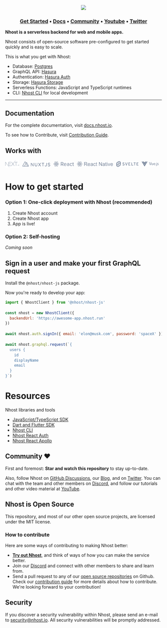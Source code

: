 
<div align="center">

<p align="center">
  <img width="237" src="https://raw.githubusercontent.com/nhost/nhost/main/assets/logo.png"/>
</p>
</div>

<h3 align="center">
  <b><a href="https://docs.nhost.io/get-started">Get Started</a></b>
  •
  <a href="https://docs.nhost.io/">Docs</a>
  •
  <a href="https://nhost.io/discord">Community</a>
  •
  <a href="https://www.youtube.com/channel/UCJ7irtvV9Y0EQMxpabb6ntg">Youtube</a>
  •
  <a href="https://twitter.com/nhostio">Twitter</a> 
  </h3>
  
**Nhost is a serverless backend for web and mobile apps.** 

Nhost consists of open-source software pre-configured to get started quickly and is easy to scale.

This is what you get with Nhost:

- Database: [Postgres](https://www.postgresql.org/)
- GraphQL API: [Hasura](https://hasura.io/)
- Authentication: [Hasura Auth](https://github.com/nhost/hasura-auth/)
- Storage: [Hasura Storage](https://github.com/nhost/hasura-backend-plus/)
- Serverless Functions: JavaScript and TypeScript runtimes
- CLI: [Nhost CLI](https://docs.nhost.io/reference/cli) for local development

---

## ****Documentation****

For the complete documentation, visit [docs.nhost.io](http://docs.nhost.io/).

To see how to Contribute, visit [Contribution Guide](https://github.com/nhost/nhost/blob/main/CONTRIBUTING.md).

## Works with

<div align="center">
<p style="display: flex; align-items: center;">
<a style="margin-right: 10px;" href="https://github.com/nhost/nhost/tree/main/templates/web/nextjs-apollo"><img src="assets/nextjs.svg"/></a>
<a style="margin-right: 10px;" href="https://github.com/nhost/nhost/tree/main/examples/nuxt-apollo"><img src="assets/nuxtjs.svg"/></a>
<a style="margin-right: 10px;" href="https://github.com/nhost/nhost/tree/main/templates/web/react-apollo"><img src="assets/react.svg"/></a>
<a style="margin-right: 10px;" href="https://github.com/nhost/nhost-dart/tree/main/packages/nhost_flutter_graphql/example"><img src="assets/react-native.svg"/></a>
<a style="margin-right: 10px;" href="https://github.com/nhost/nhost/tree/main/packages/nhost-js"><img src="assets/svelte.svg"/></a>
<a style="margin-right: 10px;" href="https://github.com/nhost/nhost/tree/main/packages/nhost-js"><img src="assets/vuejs.svg"/></a>
</p>
</div>

# How to get started

### Option 1: One-click deployment with Nhost (recommended)

1. Create Nhost account
2. Create Nhost app
3. App is live! 

### Option 2: Self-hosting

*Coming soon*

## Sign in a user and make your first GraphQL request

Install the `@nhost/nhost-js` package.

Now you're ready to develop your app:

```jsx
import { NhostClient } from '@nhost/nhost-js'

const nhost = new NhostClient({
  backendUrl: 'https://awesome-app.nhost.run'
})

await nhost.auth.signIn({ email: 'elon@musk.com', password: 'spaceX' })

await nhost.graphql.request(`{
  users {
    id
    displayName
    email
  }
}`)
```

# **Resources**

Nhost libraries and tools

- [JavaScript/TypeScript SDK](https://docs.nhost.io/reference/sdk)
- [Dart and Flutter SDK](https://github.com/nhost/nhost-dart)
- [Nhost CLI](https://docs.nhost.io/reference/cli)
- [Nhost React Auth](https://docs.nhost.io/reference/supporting-libraries/react-auth)
- [Nhost React Apollo](https://docs.nhost.io/reference/supporting-libraries/react-apollo)

## **Community ❤️**

First and foremost: **Star and watch this repository** to stay up-to-date.

Also, follow Nhost on [GitHub Discussions](https://github.com/nhost/nhost/discussions), our [Blog](https://nhost.io/blog), and on [Twitter](https://twitter.com/nhostio). You can chat with the team and other members on [Discord](https://discord.com/invite/9V7Qb2U), and follow our tutorials and other video material at [YouTube](https://www.youtube.com/channel/UCJ7irtvV9Y0EQMxpabb6ntg?view_as=subscriber).

## **Nhost is Open Source**

This repository, and most of our other open source projects, are licensed under the MIT license.

### **How to contribute**

Here are some ways of contributing to making Nhost better:

- **[Try out Nhost](https://docs.nhost.io/get-started/quick-start)**, and think of ways of how you can make the service better.
- Join our [Discord](https://discord.com/invite/9V7Qb2U) and connect with other members to share and learn from.
- Send a pull request to any of our [open source repositories](https://github.com/nhost) on Github. Check our [contribution guide](https://github.com/nhost/nhost/blob/main/CONTRIBUTING.md) for more details about how to contribute. We're looking forward to your contribution!

## **Security**

If you discover a security vulnerability within Nhost, please send an e-mail to [security@nhost.io](mailto:security@nhost.io). All security vulnerabilities will be promptly addressed.

